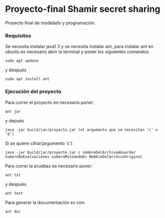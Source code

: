 # Proyecto-final Shamir secret sharing

Proyecto final de modelado y programación.

### Requisitos

Se necesita instalar java1 3 y se necesita instalar ant, para
instalar ant en ubuntu es necesario abrir la terminal y poner los siguientes comandos:

```
sudo apt update
```
y después
```
sudo apt install ant
```

### Ejecución del proyecto

Para correr el proyecto en necesario poner:

```
ant jar
```
y depués
```
java -jar build/jar/proyecto.jar (el argumento que se necesiten 'c' o 'd') 
```
Si se quiere cifrar(argumento 'c')
```
java -jar build/jar/proyecto.jar c nombreDelArchivoAGuardar numeroDeEvaluaciones numeroMinimodeEv NombreDelArchivoOriginal 
```

Para correr la pruebas es necesario poner:

```
ant tst
```
y después
```
ant test
```
Para generar la documentación es con:

```
ant doc
```